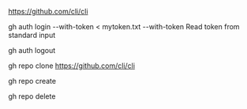 https://github.com/cli/cli

gh auth login --with-token < mytoken.txt
--with-token 
Read token from standard input

gh auth logout

gh repo clone https://github.com/cli/cli

gh repo create

gh repo delete